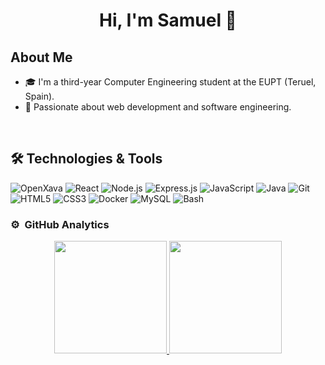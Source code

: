 <div align="center">
<h1 align="center">Hi, I'm Samuel 👋</h1>
</div>

## About Me
- 🎓 I'm a third-year Computer Engineering student at the EUPT (Teruel, Spain).
- 🚀 Passionate about web development and software engineering.

<br>

## 🛠️ Technologies & Tools

![OpenXava](https://img.shields.io/badge/OpenXava-00447C?style=for-the-badge&logo=openxava&logoColor=white)
![React](https://img.shields.io/badge/React-20232A?style=for-the-badge&logo=react&logoColor=61DAFB)
![Node.js](https://img.shields.io/badge/Node.js-43853D?style=for-the-badge&logo=node.js&logoColor=white)
![Express.js](https://img.shields.io/badge/Express.js-000000?style=for-the-badge&logo=express&logoColor=white)
![JavaScript](https://img.shields.io/badge/JavaScript-F7DF1E?style=for-the-badge&logo=javascript&logoColor=black)
![Java](https://img.shields.io/badge/Java-ED8B00?style=for-the-badge&logo=java&logoColor=white)
![Git](https://img.shields.io/badge/Git-F05032?style=for-the-badge&logo=git&logoColor=white)
![HTML5](https://img.shields.io/badge/HTML5-E34F26?style=for-the-badge&logo=html5&logoColor=white)
![CSS3](https://img.shields.io/badge/CSS3-1572B6?style=for-the-badge&logo=css3&logoColor=white)
![Docker](https://img.shields.io/badge/Docker-2496ED?style=for-the-badge&logo=docker&logoColor=white)
![MySQL](https://img.shields.io/badge/MySQL-4479A1?style=for-the-badge&logo=mysql&logoColor=white)
![Bash](https://img.shields.io/badge/Bash-4EAA25?style=for-the-badge&logo=gnu-bash&logoColor=white)

### ⚙️ &nbsp;GitHub Analytics

<p align="center">
<a href="https://github.com/samu-sta">
  <img height="180em" src="https://github-readme-stats-eight-theta.vercel.app/api?username=samu-sta&show_icons=true&theme=algolia&include_all_commits=true&count_private=true"/>
  <img height="180em" src="https://github-readme-stats-eight-theta.vercel.app/api/top-langs/?username=samu-sta&layout=compact&langs_count=8&theme=algolia"/>
</a>
</p>
